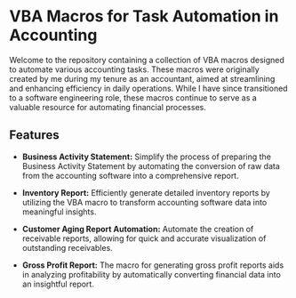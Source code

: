 # VBA Macros for Task Automation in Accounting
Welcome to the repository containing a collection of VBA macros designed to automate various accounting tasks. These macros were originally created by me during my tenure as an accountant, aimed at streamlining and enhancing efficiency in daily operations. While I have since transitioned to a software engineering role, these macros continue to serve as a valuable resource for automating financial processes.

## Features
 - **Business Activity Statement:** Simplify the process of preparing the Business Activity Statement by automating the conversion of raw data from the accounting software into a comprehensive report.

- **Inventory Report:** Efficiently generate detailed inventory reports by utilizing the VBA macro to transform accounting software data into meaningful insights.

- **Customer Aging Report Automation:** Automate the creation of receivable reports, allowing for quick and accurate visualization of outstanding receivables.

- **Gross Profit Report:** The macro for generating gross profit reports aids in analyzing profitability by automatically converting financial data into an insightful report.
